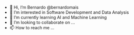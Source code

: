 - 👋 Hi, I’m Bernardo @bernardomais
- 👀 I’m interested in Software Development and Data Analysis
- 🌱 I’m currently learning AI and Machine Learning
- 💞️ I’m looking to collaborate on ...
- 📫 How to reach me ...

<!---
bernardomais/bernardomais is a ✨ special ✨ repository because its `README.md` (this file) appears on your GitHub profile.
You can click the Preview link to take a look at your changes.
--->

